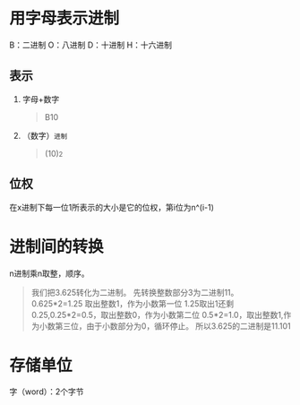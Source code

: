 # 用字母表示进制

B：二进制
O：八进制
D：十进制
H：十六进制

## 表示

1. 字母+数字
	>B10
2. （数字）<small>进制</small>
	>(10)<small>2</small>

## 位权

在x进制下每一位1所表示的大小是它的位权，第i位为n^(i-1)

# 进制间的转换

n进制乘n取整，顺序。

>我们把3.625转化为二进制。
>先转换整数部分3为二进制11。
>0.625\*2=1.25 取出整数1，作为小数第一位
>1.25取出1还剩0.25,0.25\*2=0.5，取出整数0，作为小数第二位
>0.5\*2=1.0，取出整数1,作为小数第三位，由于小数部分为0，循环停止。
>所以3.625的二进制是11.101

# 存储单位

字（word）：2个字节